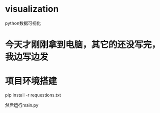# visualization
python数据可视化
# 今天才刚刚拿到电脑，其它的还没写完，我边写边发

# 项目环境搭建
pip install -r requestions.txt

然后运行main.py
